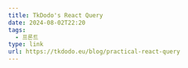 ```yaml
---
title: TkDodo's React Query
date: 2024-08-02T22:20
tags:
  - 프론트
type: link
url: https://tkdodo.eu/blog/practical-react-query
---
```

